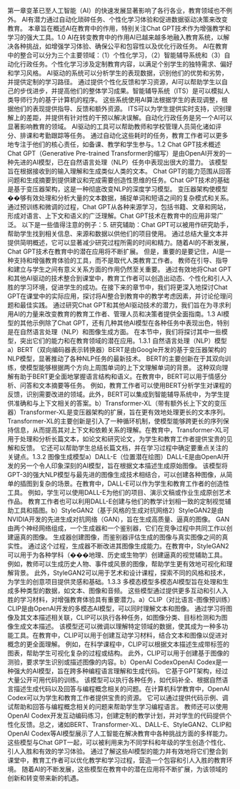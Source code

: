 第一章变革已至人工智能（AI）的快速发展显著影响了各行各业，教育领域也不例外。 AI有潜力通过自动化琐碎任务、个性化学习体验和促进数据驱动决策来改变教育。 本章旨在概述AI在教育中的作用，特别关注Chat GPT技术作为增强教学和学习的强大工具。1.0 AI在转变教育中的作用AI已越来越多地融入教育系统，以解决各种挑战，如增强学习体验、确保公平和包容性以及优化行政任务。 AI在教育中的整合可以分为三个主要领域：（1）个性化学习，（2）智能辅导系统和（3）自动化行政任务。个性化学习涉及定制教育内容，以满足个别学生的独特需求、偏好和学习风格。 AI驱动的系统可以分析学生的表现数据，识别他们的优势和劣势，并提供定制的学习路径。 通过提供个性化反馈和学习资源，AI可以帮助学生以自己的步伐进步，并提高他们的整体学习成果。智能辅导系统（ITS）是可以模拟人类导师行为的基于计算机的程序。 这些系统使用AI算法根据学生的表现调整，根据他们的表现提供指导、反馈和额外资源。 ITS可以为学生提供实时支持，识别理解上的差距，并提供有针对性的干预以解决误解。自动化行政任务是另一个AI可以显著影响教育的领域。 AI驱动的工具可以帮助教师和学校管理人员简化诸如评分、排课和考勤跟踪等任务。 通过自动化这些耗时的任务，教育工作者可以更多地专注于他们的核心责任，如备课、教学和学生参与。1.2 Chat GPT技术概述Chat GPT（Generative Pre-trained Transformer的缩写）是由OpenAI开发的一种先进的AI模型，已在自然语言处理（NLP）任务中表现出很大的潜力。 该模型旨在根据接收到的输入理解和生成类似人类的文本。 Chat GPT的能力范围从回答问题和生成摘要到提供建议和完成需要创造性思维的任务。Chat GPT技术的基础是基于变压器架构，这是一种彻底改变NLP的深度学习模型。 变压器架构使模型��够有效处理和分析大量的文本数据，捕捉单词和短语之间的复杂模式和关系。 通过预训练和微调的过程，Chat GPT从各种来源学习，包括书籍、文章和网站，形成对语言、上下文和语义的广泛理解。Chat GPT技术在教育中的应用非常广泛。 以下是一些值得注意的例子：5. 研究辅助：Chat GPT可以被用作研究助手，帮助学生找到相关信息、来源和数据以供他们的项目使用。 通过总结大量文本并提供简明概述，它可以显著减少研究过程所需的时间和精力。随着AI的不断发展，Chat GPT技术在教育中的潜在应用将不断扩展。 但是，重要的是要记住，AI是一种支持和增强教育体验的工具，而不是取代人类教育工作者。 教师在引导、指导和建立与学生之间有意义关系方面的作用仍然至关重要。 通过有效地将Chat GPT和其他AI驱动的技术整合到课堂中，教育工作者可以创造出动态、个性化和引人入胜的学习环境，促进学生的成功。在接下来的章节中，我们将更深入地探讨Chat GPT在课堂中的实际应用，探讨将AI整合到教育中的教学考虑因素，并讨论伦理问题和最佳实践。 通过研究Chat GPT和其他AI驱动技术的潜力，我们旨在为寻求利用AI的力量来改变教育的教育工作者、管理人员和决策者提供全面指南。1.3 AI模型的其他示例除了Chat GPT，还有几种其他AI模型在各种任务中表现出色，特别是在自然语言处理（NLP）和图像生成方面。 在本节中，我们将探讨其中一些模型，突出它们的能力和在教育领域的潜在应用。1.3.1 自然语言处理（NLP）模型a）BERT（双向编码器表示转换器）BERT是由Google开发的基于变压器架构的NLP模型，显著推动了各种NLP任务的最新技术。 BERT的主要创新在于其双向训练，使模型能够根据两个方向上周围单词的上下文理解单词的背景。 这种双向理解有助于BERT更全面地掌握语言结构和语义。在教育中，BERT可以用于情感分析、问答和文本摘要等任务。 例如，教育工作者可以使用BERT分析学生对课程的反馈，识别需要改进的领域。此外，BERT可以集成到智能辅导系统中，为学生提供准确和与上下文相关的答案。b）Transformer-XL（带有额外长上下文的变压器）Transformer-XL是变压器架构的扩展，旨在更有效地处理更长的文本序列。 Transformer-XL的主要创新是引入了一种循环机制，使模型能够跨更长的序列保持信息，从而提高其对上下文和依赖关系的理解。在教育中，Transformer-XL可用于处理和分析长篇文本，如论文和研究论文，为学生和教育工作者提供宝贵的见解和反馈。 它还可以帮助学生总结长篇文档，并在学习过程中确定要重点关注的关键点。1.3.2 图像生成模型a）DALL-E（位置潜在绘图）DALL-E是由OpenAI开发的另一个令人印象深刻的AI模型，旨在根据文本描述生成原始图像。 该模型将GPT-3的强大NLP模型与最先进的图像生成技术相结合，可以创建各种图像，从简单的插图到复杂的场景。在教育中，DALL-E可以作为学生和教育工作者的创造性工具。 例如，学生可以使用DALL-E为他们的项目、演示文稿或作业生成原创艺术作品。 教育工作者也可以利用DALL-E创建与他们的教学计划相一致的定制视觉辅助工具和插图。b）StyleGAN2（基于风格的生成对抗网络2）StyleGAN2是由NVIDIA开发的先进生成对抗网络（GAN），旨在生成高质量、逼真的图像。 GAN由两个神经网络组成，一个生成器和一个鉴别器，它们在竞争过程中共同工作以创建逼真的图像。 生成器创建图像，而鉴别器评估生成的图像与真实图像之间的真实性。 通过这个过程，生成器不断改进其图像生成能力。在教育中，StyleGAN2可以用于为各种学科（���地理、历史或生物学）创建逼真的视觉辅助工具。 例如，教师可以生成历史人物、事件或风景的图像，帮助学生更有效地可视化和理解背景。 此外，StyleGAN2可以用于艺术和设计课程，探索不同的风格和技术，为学生的创意项目提供灵感和基础。1.3.3 多模态模型多模态AI模型旨在处理和生成多种类型的数据，如文本、图像和音频。 这些模型通过提供更多互动和引人入胜的学习材料，对增强教育体验具有重要潜力。a）CLIP（对比语言-图像预训练）CLIP是由OpenAI开发的多模态AI模型，可以同时理解文本和图像。 通过学习将图像及其文本描述相关联，CLIP可以执行各种任务，如图像分类、目标检测和为图像生成文本描述。 该模型还可以微调以理解特定领域的数据，使其成为一种多功能工具。在教育中，CLIP可以用于创建互动学习材料，结合文本和图像以促进对概念的更全面理解。 例如，在科学课程中，CLIP可以根据文本描述生成带标签的图表，帮助学生可视化复杂的过程或结构。 此外，CLIP可以用于创建基于图像的测验，要求学生识别或描述图像的内容。b）OpenAI CodexOpenAI Codex是一种强大的AI模型，旨在跨多种编程语言理解和生成代码。 它基于GPT架构，经过大量公开可用代码的训练。 该模型可以执行各种任务，如代码补全、根据自然语言描述生成代码以及回答与编程概念相关的问题。在计算机科学教育中，OpenAI Codex可以为学生和教育工作者提供宝贵的资源。 它可以通过提供代码示例、调试帮助和回答与编程概念相关的问题来帮助学生学习编程语言。 教师还可以使用OpenAI Codex开发互动编码练习，创建定制的教学计划，并对学生的代码提供个性化反馈。总之，诸如BERT、Transformer-XL、DALL-E、StyleGAN2、CLIP和OpenAI Codex等AI模型展示了人工智能在解决教育中各种挑战方面的多样能力。 这些模型与Chat GPT一起，可以被利用来为不同学科和年级的学生创造个性化、引人入胜和有效的学习体验。 通过了解这些AI模型的能力并有效地将它们整合到课堂中，教育工作者可以优化教学和学习过程，营造一个包容和引人入胜的教育环境。 随着AI的不断发展，这些模型在教育中的潜在应用将不断扩展，为该领域的创新和转变带来新的机遇。
